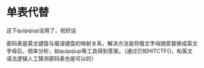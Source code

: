 # 单表代替

这下quipqiup没用了，祝好运

密码表是英文键盘与俄语键盘的映射关系，解决方法是将俄文字母随意替换成英文字母后，频率分析，如quipqiup等工具得到答案。（通过已知HITCTF{}，和英文语法逻辑人工猜测密码表也是可以的）
